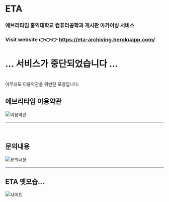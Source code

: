 # ETA
### 에브리타임 홍익대학교 컴퓨터공학과 게시판 아카이빙 서비스
### Visit website 👉👉👉 https://eta-archiving.herokuapp.com/

# ... 서비스가 중단되었습니다 ...
<br>
아무래도 이용약관을 위반한 모양입니다.
<br>

## 에브리타임 이용약관

![이용약관](https://raw.githubusercontent.com/wonAdam/ETA-Website/main/20200921135535.png)

<hr>
<br>

## 문의내용

![문의내용](https://raw.githubusercontent.com/wonAdam/ETA-Website/main/KakaoTalk_20200922_182107818.jpg)

<hr>

## ETA 옛모습...
![사이트](https://raw.githubusercontent.com/wonAdam/ETA-Website/main/20200921140450.png)
